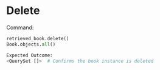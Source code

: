# Delete

Command:
```python
retrieved_book.delete()
Book.objects.all()

Expected Outcome:
<QuerySet []>  # Confirms the book instance is deleted